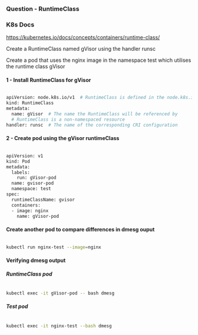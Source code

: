 ### Question - RuntimeClass

### K8s Docs

https://kubernetes.io/docs/concepts/containers/runtime-class/

Create a RuntimeClass named gVisor using the handler runsc

Create a pod that uses the nginx image in the namespace test which utilises the runtime class gVisor

#### 1 - Install RuntimeClass for gVisor

```sh

apiVersion: node.k8s.io/v1  # RuntimeClass is defined in the node.k8s.io API group
kind: RuntimeClass
metadata:
  name: gVisor  # The name the RuntimeClass will be referenced by
  # RuntimeClass is a non-namespaced resource
handler: runsc  # The name of the corresponding CRI configuration

```

#### 2 - Create pod using the gVisor runtimeClass

```sh

apiVersion: v1
kind: Pod
metadata:
  labels:
    run: gVisor-pod
  name: gvisor-pod
  namespace: test
spec:
  runtimeClassName: gvisor
  containers:
  - image: nginx
    name: gVisor-pod

```

#### Create another pod to compare differences in dmesg ouput

```sh

kubectl run nginx-test --image=nginx

```

#### Verifying dmesg output


##### RuntimeClass pod

```sh

kubectl exec -it gVisor-pod -- bash dmesg

```
##### Test pod

```sh

kubectl exec -it nginx-test --bash dmesg

```